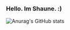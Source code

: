 ### Hello. Im Shaune. :)

![Anurag's GitHub stats](https://github-readme-stats.vercel.app/api?username=ImShaune&show_icons=true&theme=gruvbox)
<!--
**ImShaune/ImShaune** is a ✨ _special_ ✨ repository because its `README.md` (this file) appears on your GitHub profile.

Here are some ideas to get you started:

- 🔭 I’m currently working on ...
- 🌱 I’m currently learning ...
- 👯 I’m looking to collaborate on ...
- 🤔 I’m looking for help with ...
- 💬 Ask me about ...
- 📫 How to reach me: ...
- 😄 Pronouns: ...
- ⚡ Fun fact: ...
-->
